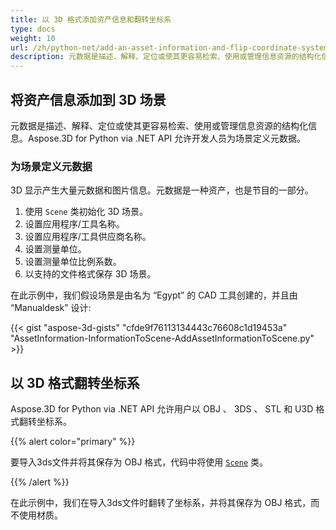 ```yaml
---
title: 以 3D 格式添加资产信息和翻转坐标系
type: docs
weight: 10
url: /zh/python-net/add-an-asset-information-and-flip-coordinate-system-in-3d-formats/
description: 元数据是描述、解释、定位或使其更容易检索、使用或管理信息资源的结构化信息。Aspose.3D for Python via .NET API 允许开发人员为场景定义元数据。
---
```

##  **将资产信息添加到 3D 场景**
元数据是描述、解释、定位或使其更容易检索、使用或管理信息资源的结构化信息。Aspose.3D for Python via .NET API 允许开发人员为场景定义元数据。
###  **为场景定义元数据**
3D 显示产生大量元数据和图片信息。元数据是一种资产，也是节目的一部分。

1. 使用 `Scene` 类初始化 3D 场景。
1. 设置应用程序/工具名称。
1. 设置应用程序/工具供应商名称。
1. 设置测量单位。
1. 设置测量单位比例系数。
1. 以支持的文件格式保存 3D 场景。

在此示例中，我们假设场景是由名为 “Egypt” 的 CAD 工具创建的，并且由 “Manualdesk” 设计:

{{< gist "aspose-3d-gists" "cfde9f76113134443c76608c1d19453a" "AssetInformation-InformationToScene-AddAssetInformationToScene.py" >}}
##  **以 3D 格式翻转坐标系**
Aspose.3D for Python via .NET API 允许用户以 OBJ 、 3DS 、 STL 和 U3D 格式翻转坐标系。

{{% alert color="primary" %}} 

要导入3ds文件并将其保存为 OBJ 格式，代码中将使用 [`Scene`](https://reference.aspose.com/3d/net/aspose.threed/scene) 类。

{{% /alert %}} 

在此示例中，我们在导入3ds文件时翻转了坐标系，并将其保存为 OBJ 格式，而不使用材质。
